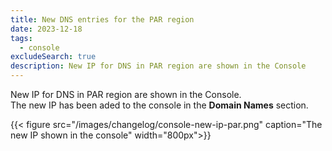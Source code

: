 ```yaml
---
title: New DNS entries for the PAR region
date: 2023-12-18
tags:
  - console
excludeSearch: true
description: New IP for DNS in PAR region are shown in the Console
---
```


New IP for DNS in PAR region are shown in the Console.  
The new IP has been aded to the console in the **Domain Names** section.

{{< figure src="/images/changelog/console-new-ip-par.png" caption="The new IP shown in the console" width="800px">}}
